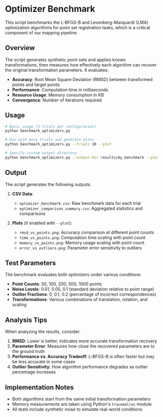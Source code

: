 # Optimizer Benchmark

This script benchmarks the L-BFGS-B and Levenberg-Marquardt (LMA) optimization algorithms for point set registration tasks, which is a critical component of our mapping pipeline.

## Overview

The script generates synthetic point sets and applies known transformations, then measures how effectively each algorithm can recover the original transformation parameters. It evaluates:

- **Accuracy**: Root Mean Square Deviation (RMSD) between transformed points and target points
- **Performance**: Computation time in milliseconds
- **Resource Usage**: Memory consumption in KB
- **Convergence**: Number of iterations required

## Usage

```bash
# Basic usage (5 trials per configuration)
python benchmark_optimizers.py

# Run with more trials and generate plots
python benchmark_optimizers.py --trials 10 --plot

# Specify custom output directory
python benchmark_optimizers.py --output-dir results/my_benchmark --plot
```

## Output

The script generates the following outputs:

1. **CSV Data**:
   - `optimizer_benchmark.csv`: Raw benchmark data for each trial
   - `optimizer_comparison_summary.csv`: Aggregated statistics and comparisons

2. **Plots** (if enabled with `--plot`):
   - `rmsd_vs_points.png`: Accuracy comparison at different point counts
   - `time_vs_points.png`: Computation time scaling with point count 
   - `memory_vs_points.png`: Memory usage scaling with point count
   - `error_vs_outliers.png`: Parameter error sensitivity to outliers

## Test Parameters

The benchmark evaluates both optimizers under various conditions:

- **Point Counts**: 50, 100, 200, 500, 1000 points
- **Noise Levels**: 0.01, 0.05, 0.1 (standard deviation relative to point range)
- **Outlier Fractions**: 0, 0.1, 0.2 (percentage of incorrect correspondences)
- **Transformations**: Various combinations of translation, rotation, and scaling

## Analysis Tips

When analyzing the results, consider:

1. **RMSD**: Lower is better, indicates more accurate transformation recovery
2. **Parameter Error**: Measures how close the recovered parameters are to the ground truth 
3. **Performance vs. Accuracy Tradeoff**: L-BFGS-B is often faster but may be less accurate in some cases
4. **Outlier Sensitivity**: How algorithm performance degrades as outlier percentage increases

## Implementation Notes

- Both algorithms start from the same initial transformation parameters
- Memory measurements are taken using Python's `tracemalloc` module
- All tests include synthetic noise to simulate real-world conditions
